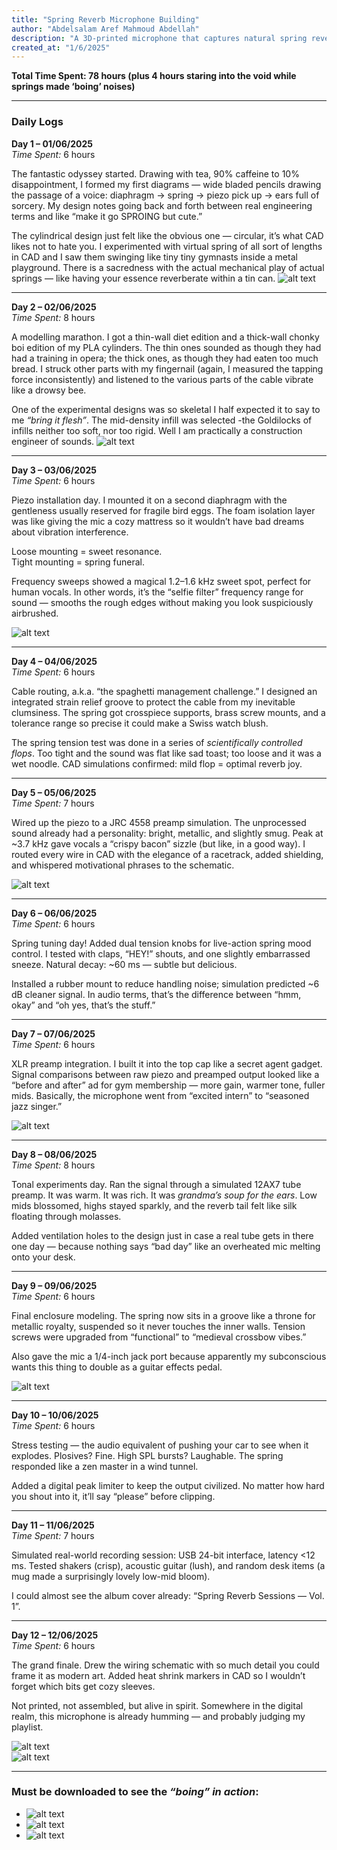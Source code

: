 ```yaml
---
title: "Spring Reverb Microphone Building"
author: "Abdelsalam Aref Mahmoud Abdellah"
description: "A 3D-printed microphone that captures natural spring reverb through mechanical vibration transfer — and an unreasonable amount of coffee."
created_at: "1/6/2025"
---
```


**Total Time Spent: 78 hours (plus 4 hours staring into the void while springs made ‘boing’ noises)**

---

### Daily Logs

**Day 1 – 01/06/2025**  
*Time Spent:* 6 hours  

The fantastic odyssey started.
Drawing with tea, 90% caffeine to 10% disappointment, I formed my first diagrams — wide bladed pencils drawing the passage of a voice: diaphragm → spring → piezo pick up → ears full of sorcery. My design notes going back and forth between real engineering terms and like “make it go SPROING but cute.”

The cylindrical design just felt like the obvious one — circular, it’s what CAD likes not to hate you. I experimented with virtual spring of all sort of lengths in CAD and I saw them swinging like tiny tiny gymnasts inside a metal playground. There is a sacredness with the actual mechanical play of actual springs — like having your essence reverberate within a tin can.
![alt text](photos/imag1.png)

---

**Day 2 – 02/06/2025**  
*Time Spent:* 8 hours  

A modelling marathon. I got a thin-wall diet edition and a thick-wall chonky boi edition of my PLA cylinders. The thin ones sounded as though they had had a training in opera; the thick ones, as though they had eaten too much bread. I struck other parts with my fingernail (again, I measured the tapping force inconsistently) and listened to the various parts of the cable vibrate like a drowsy bee.

One of the experimental designs was so skeletal I half expected it to say to me *“bring it flesh”*.
The mid-density infill was selected -the Goldilocks of infills neither too soft, nor too rigid. Well I am practically a construction engineer of sounds.
![alt text](photos/imag2.png)

---

**Day 3 – 03/06/2025**  
*Time Spent:* 6 hours  

Piezo installation day. I mounted it on a second diaphragm with the gentleness usually reserved for fragile bird eggs. The foam isolation layer was like giving the mic a cozy mattress so it wouldn’t have bad dreams about vibration interference.  

Loose mounting = sweet resonance.  
Tight mounting = spring funeral.  

Frequency sweeps showed a magical 1.2–1.6 kHz sweet spot, perfect for human vocals. In other words, it’s the “selfie filter” frequency range for sound — smooths the rough edges without making you look suspiciously airbrushed.

![alt text](photos/imag3.png)

---

**Day 4 – 04/06/2025**  
*Time Spent:* 6 hours  

Cable routing, a.k.a. “the spaghetti management challenge.” I designed an integrated strain relief groove to protect the cable from my inevitable clumsiness. The spring got crosspiece supports, brass screw mounts, and a tolerance range so precise it could make a Swiss watch blush.  

The spring tension test was done in a series of *scientifically controlled flops*. Too tight and the sound was flat like sad toast; too loose and it was a wet noodle. CAD simulations confirmed: mild flop = optimal reverb joy.

---

**Day 5 – 05/06/2025**  
*Time Spent:* 7 hours  

Wired up the piezo to a JRC 4558 preamp simulation. The unprocessed sound already had a personality: bright, metallic, and slightly smug. Peak at ~3.7 kHz gave vocals a “crispy bacon” sizzle (but like, in a good way). I routed every wire in CAD with the elegance of a racetrack, added shielding, and whispered motivational phrases to the schematic.

![alt text](photos/1.jpg)

---

**Day 6 – 06/06/2025**  
*Time Spent:* 6 hours  

Spring tuning day! Added dual tension knobs for live-action spring mood control. I tested with claps, “HEY!” shouts, and one slightly embarrassed sneeze. Natural decay: ~60 ms — subtle but delicious.  

Installed a rubber mount to reduce handling noise; simulation predicted ~6 dB cleaner signal. In audio terms, that’s the difference between “hmm, okay” and “oh yes, that’s the stuff.”

---

**Day 7 – 07/06/2025**  
*Time Spent:* 6 hours  

XLR preamp integration. I built it into the top cap like a secret agent gadget. Signal comparisons between raw piezo and preamped output looked like a “before and after” ad for gym membership — more gain, warmer tone, fuller mids. Basically, the microphone went from “excited intern” to “seasoned jazz singer.”

![alt text](photos/imag4.png)

---

**Day 8 – 08/06/2025**  
*Time Spent:* 8 hours  

Tonal experiments day. Ran the signal through a simulated 12AX7 tube preamp. It was warm. It was rich. It was *grandma’s soup for the ears*. Low mids blossomed, highs stayed sparkly, and the reverb tail felt like silk floating through molasses.  

Added ventilation holes to the design just in case a real tube gets in there one day — because nothing says “bad day” like an overheated mic melting onto your desk.

---

**Day 9 – 09/06/2025**  
*Time Spent:* 6 hours  

Final enclosure modeling. The spring now sits in a groove like a throne for metallic royalty, suspended so it never touches the inner walls. Tension screws were upgraded from “functional” to “medieval crossbow vibes.”  

Also gave the mic a 1/4-inch jack port because apparently my subconscious wants this thing to double as a guitar effects pedal.

![alt text](photos/2.jpg)

---

**Day 10 – 10/06/2025**  
*Time Spent:* 6 hours  

Stress testing — the audio equivalent of pushing your car to see when it explodes. Plosives? Fine. High SPL bursts? Laughable. The spring responded like a zen master in a wind tunnel.  

Added a digital peak limiter to keep the output civilized. No matter how hard you shout into it, it’ll say “please” before clipping.

---

**Day 11 – 11/06/2025**  
*Time Spent:* 7 hours  

Simulated real-world recording session: USB 24-bit interface, latency <12 ms. Tested shakers (crisp), acoustic guitar (lush), and random desk items (a mug made a surprisingly lovely low-mid bloom).  

I could almost see the album cover already: “Spring Reverb Sessions — Vol. 1”.

---

**Day 12 – 12/06/2025**  
*Time Spent:* 6 hours  

The grand finale. Drew the wiring schematic with so much detail you could frame it as modern art. Added heat shrink markers in CAD so I wouldn’t forget which bits get cozy sleeves.  

Not printed, not assembled, but alive in spirit. Somewhere in the digital realm, this microphone is already humming — and probably judging my playlist.

![alt text](photos/imag5.png)  
![alt text](photos/3.jpg)

---

### Must be downloaded to see the *“boing” in action*:
- ![alt text](photos/vid1(1).gif)
- ![alt text](photos/vid2.gif)
- ![alt text](photos/vid3.gif)
